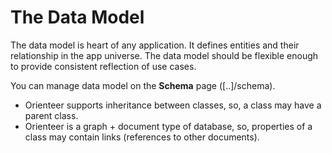 # The Data Model

The data model is heart of any application. It defines entities and their relationship in the app universe. The data model should be flexible enough to provide consistent reflection of use cases.

You can manage data model on the **Schema** page ([..]/schema).
*  Orienteer supports inheritance between classes, so, a class may have a parent class.
*  Orienteer is a graph + document type of database, so, properties of a class may contain links (references to other documents).